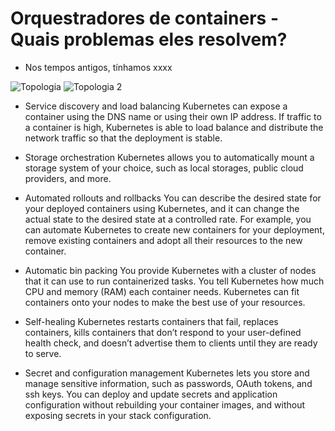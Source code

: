 # Orquestradores de containers - Quais problemas eles resolvem?

- Nos tempos antigos, tínhamos xxxx

![Topologia](/wandersondias/scenarios/teste-wanderson/assets/logo.png)
![Topologia 2](/wandersondias/scenarios/teste-wanderson/images/logo.png)

- Service discovery and load balancing
Kubernetes can expose a container using the DNS name or using their own IP address. If traffic to a container is high, Kubernetes is able to load balance and distribute the network traffic so that the deployment is stable.

- Storage orchestration
Kubernetes allows you to automatically mount a storage system of your choice, such as local storages, public cloud providers, and more.

- Automated rollouts and rollbacks
You can describe the desired state for your deployed containers using Kubernetes, and it can change the actual state to the desired state at a controlled rate. For example, you can automate Kubernetes to create new containers for your deployment, remove existing containers and adopt all their resources to the new container.

- Automatic bin packing
You provide Kubernetes with a cluster of nodes that it can use to run containerized tasks. You tell Kubernetes how much CPU and memory (RAM) each container needs. Kubernetes can fit containers onto your nodes to make the best use of your resources.

- Self-healing
Kubernetes restarts containers that fail, replaces containers, kills containers that don’t respond to your user-defined health check, and doesn’t advertise them to clients until they are ready to serve.

- Secret and configuration management
Kubernetes lets you store and manage sensitive information, such as passwords, OAuth tokens, and ssh keys. You can deploy and update secrets and application configuration without rebuilding your container images, and without exposing secrets in your stack configuration.
    